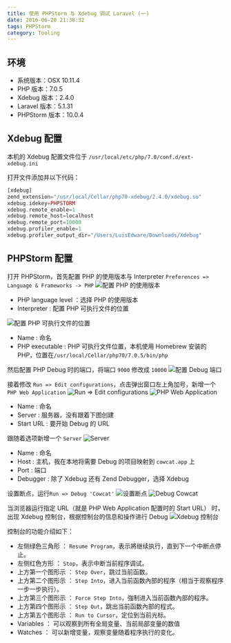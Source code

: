 ```yaml
---
title: 使用 PHPStorm 与 Xdebug 调试 Laravel (一)
date: 2016-06-20 21:38:32
tags: PHPStorm
category: Tooling
---
```


## 环境

- 系统版本：OSX 10.11.4
- PHP 版本：7.0.5
- Xdebug 版本：2.4.0
- Laravel 版本：5.1.31
- PHPStorm 版本：10.0.4


## Xdebug 配置

本机的 Xdebug 配置文件位于 `/usr/local/etc/php/7.0/conf.d/ext-xdebug.ini`

打开文件添加并以下代码：
```php
[xdebug]
zend_extension="/usr/local/Cellar/php70-xdebug/2.4.0/xdebug.so"
xdebug.idekey=PHPSTORM
xdebug.remote_enable=1
xdebug.remote_host=localhost
xdebug.remote_port=10000
xdebug.profiler_enable=1
xdebug.profiler_output_dir="/Users/LuisEdware/Downloads/Xdebug"
```

## PHPStorm 配置

打开 PHPStorm，首先配置 PHP 的使用版本与 Interpreter
`Preferences => Language & Frameworks -> PHP`
![配置 PHP 的使用版本](http://o93kt6djh.bkt.clouddn.com/phpstorm-debug-web-application%E8%AE%BE%E7%BD%AE%20PHP%20%E7%89%88%E6%9C%AC.png "PHP 版本.png")

- PHP language level ：选择 PHP 的使用版本
- Interpreter : 配置 PHP 可执行文件的位置

![配置 PHP 可执行文件的位置](http://o93kt6djh.bkt.clouddn.com/phpstorm-debug-web-application%E8%AE%BE%E7%BD%AE%20Interpreter.png "Interpreter.png")

- Name : 命名
- PHP executable : PHP 可执行文件位置，本机使用 Homebrew 安装的 PHP，位置在`/usr/local/Cellar/php70/7.0.5/bin/php`


然后配置 PHP Debug 时的端口，将端口 `9000` 修改成 `10000`
![配置 Debug 端口](http://o93kt6djh.bkt.clouddn.com/phpstorm-debug-web-application%E8%AE%BE%E7%BD%AE%20Xdebug.png "Xdebug.png")

接着修改 `Run => Edit configurations`，点击弹出窗口左上角加号，新增一个 `PHP Web Application`
![Run => Edit configurations](http://o93kt6djh.bkt.clouddn.com/phpstorm-debug-web-applicationRun%20Debug.png "Run Debug.png")
![PHP Web Application](http://o93kt6djh.bkt.clouddn.com/phpstorm-debug-web-application%E6%96%B0%E5%BB%BA%20Web%20Application.png "Server.png")

- Name : 命名
- Server : 服务器，没有跟着下图创建
- Start URL : 要开始 Debug 的 URL

跟随着选项新增一个 `Server`
![Server](http://o93kt6djh.bkt.clouddn.com/phpstorm-debug-web-application%E6%96%B0%E5%BB%BA%20Server.png "Server.png")

- Name : 命名
- Host : 主机，我在本地将需要 Debug 的项目映射到 `cowcat.app` 上
- Port : 端口
- Debugger : 除了 Xdebug 还有 Zend Debugger，选择 Xdebug

设置断点，运行`Run => Debug 'Cowcat'`
![设置断点](http://o93kt6djh.bkt.clouddn.com/phpstorm-debug-web-application%E8%AE%BE%E7%BD%AE%E6%96%AD%E7%82%B9.png "Server.png")
![Debug Cowcat](http://o93kt6djh.bkt.clouddn.com/phpstorm-debug-web-applicationRun%20Debug%20Cowcat.png "Server.png")


当浏览器运行指定 URL（就是 PHP Web Application 配置时的 Start URL） 时，出现 Xdebug 控制台，根据控制台的信息和操作进行 Debug
![Xdebug 控制台](http://o93kt6djh.bkt.clouddn.com/phpstorm-debug-web-applicationDebugger%20Console.png "Server.png")

控制台的功能介绍如下：

- 左侧绿色三角形 ： `Resume Program`，表示將继续执行，直到下一个中断点停止。
- 左侧红色方形 ： `Stop`，表示中断当前程序调试。
- 上方第一个图形示 ： `Step Over`，跳过当前函数。
- 上方第二个图形示 ： `Step Into`，进入当前函数內部的程序（相当于观察程序一步一步执行）。
- 上方第三个图形示 ： `Force Step Into`，強制进入当前函数內部的程序。
- 上方第四个图形示 ： `Step Out`，跳出当前函数內部的程式。
- 上方第五个图形示 ： `Run to Cursor`，定位到当前光标。
- Variables ： 可以观察到所有全局变量、当前局部变量的数值
- Watches ： 可以新增变量，观察变量随着程序执行的变化。

